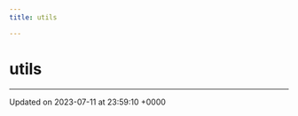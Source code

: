 ```yaml
---
title: utils

---
```


# utils








-------------------------------

Updated on 2023-07-11 at 23:59:10 +0000
